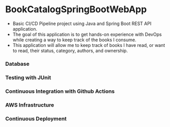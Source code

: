 # BookCatalogSpringBootWebApp
- Basic CI/CD Pipeline project using Java and Spring Boot REST API application.
- The goal of this application is to get hands-on experience with DevOps while creating a way to keep track of the books I consume.
- This application will allow me to keep track of books I have read, or want to read, their status, category, authors, and ownership.

### Database

### Testing with JUnit

### Continuous Integration with Github Actions

### AWS Infrastructure

### Continuous Deployment


